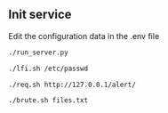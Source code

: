 
## Init service

Edit the configuration data in the .env file
```bash
./run_server.py
```

```bash
./lfi.sh /etc/passwd
```

```bash
./req.sh http://127.0.0.1/alert/
```

```bash
./brute.sh files.txt
```